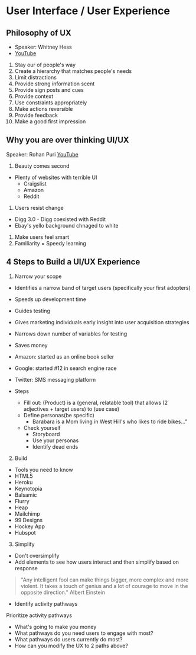 # User Interface / User Experience

## Philosophy of UX

- Speaker: Whitney Hess
- [YouTube](https://www.youtube.com/watch?v=94HOViTj4iA)

1. Stay our of people's way
1. Create a hierarchy that matches people's needs
1. Limit distractions
1. Provide strong information scent
1. Provide sign posts and cues
1. Provide context
1. Use constraints appropriately
1. Make actions reversible
1. Provide feedback
1. Make a good first impression

## Why you are over thinking UI/UX

Speaker: Rohan Puri
[YouTube](https://www.youtube.com/watch?v=Is2O666qDPs)

1. Beauty comes second
  - Plenty of websites with terrible UI
    - Craigslist
    - Amazon
    - Reddit
1. Users resist change
  - Digg 3.0 - Digg coexisted with Reddit
  - Ebay's yello background chnaged to white
1. Make users feel smart
1. Familiarity = Speedy learning


## 4 Steps to Build a UI/UX Experience

1. Narrow your scope
  - Identifies a narrow band of target users (specifically your first adopters)
  - Speeds up development time
  - Guides testing
  - Gives marketing individuals early insight into user acquisition strategies
  - Narrows down number of variables for testing
  - Saves money

- Amazon: started as an online book seller
- Google: started #12 in search engine race
- Twitter: SMS messaging platform

- Steps
  - Fill out: (Product) is a (general, relatable tool) that allows (2 adjectives + target users) to (use case)
  - Define personas(be specific)
    - Barabara is a Mom living in West Hill's who likes to ride bikes..."
  - Check yourself
    - Storyboard
    - Use your personas
    - Identify dead ends

2. Build
  - Tools you need to know
  - HTML5
  - Heroku
  - Keynotopia
  - Balsamic
  - Flurry
  - Heap
  - Mailchimp
  - 99 Designs
  - Hockey App
  - Hubspot

3. Simplify
  - Don't oversimplify
  - Add elements to see how users interact and then simplify based on response
> "Any intelligent fool can make things bigger, more complex and more violent.  It takes a touch of genius and a lot of courage to move in the opposite direction."
> Albert Einstein

  - Identify activity pathways

Prioritize activity pathways
- What's going to make you money
- What pathways do you need users to engage with most?
- What pathways do users currently do most?
- How can you modify the UX to 2 paths above?
